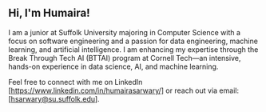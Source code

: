 ## Hi, I'm Humaira!


I am a junior at Suffolk University majoring in Computer Science with a focus on software engineering and a passion for data engineering, machine learning, and artificial intelligence. I am enhancing my expertise through the Break Through Tech AI (BTTAI) program at Cornell Tech—an intensive, hands-on experience in data science, AI, and machine learning.

Feel free to connect with me on LinkedIn [https://www.linkedin.com/in/humairasarwary/] or reach out via email: [hsarwary@su.suffolk.edu].

